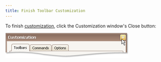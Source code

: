 ```yaml
---
title: Finish Toolbar Customization
---
```

To finish [customization](../../../../interface-elements-for-desktop/articles/toolbars-and-menus/layout-customization/open-toolbar-customization-window.md), click the Customization window's Close button:

![EU_XtraBars_CustomizationWindow_CloseButton](../../../images/Img7714.png)